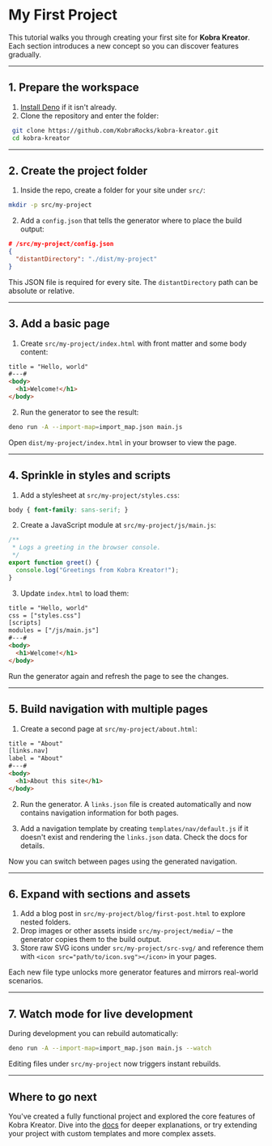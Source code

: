 # My First Project

This tutorial walks you through creating your first site for **Kobra Kreator**. Each section introduces a new concept so you can discover features gradually.

---

## 1. Prepare the workspace

1. [Install Deno](https://deno.land/manual/getting_started/installation) if it isn't already.
2. Clone the repository and enter the folder:

```bash
 git clone https://github.com/KobraRocks/kobra-kreator.git
 cd kobra-kreator
```

---

## 2. Create the project folder

1. Inside the repo, create a folder for your site under `src/`:

```bash
mkdir -p src/my-project
```

2. Add a `config.json` that tells the generator where to place the build output:

```json
# /src/my-project/config.json
{
  "distantDirectory": "./dist/my-project"
}
```

This JSON file is required for every site. The `distantDirectory` path can be absolute or relative.

---

## 3. Add a basic page

1. Create `src/my-project/index.html` with front matter and some body content:

```html
title = "Hello, world"
#---#
<body>
  <h1>Welcome!</h1>
</body>
```

2. Run the generator to see the result:

```bash
deno run -A --import-map=import_map.json main.js
```

Open `dist/my-project/index.html` in your browser to view the page.

---

## 4. Sprinkle in styles and scripts

1. Add a stylesheet at `src/my-project/styles.css`:

```css
body { font-family: sans-serif; }
```

2. Create a JavaScript module at `src/my-project/js/main.js`:

```javascript
/**
 * Logs a greeting in the browser console.
 */
export function greet() {
  console.log("Greetings from Kobra Kreator!");
}
```

3. Update `index.html` to load them:

```html
title = "Hello, world"
css = ["styles.css"]
[scripts]
modules = ["/js/main.js"]
#---#
<body>
  <h1>Welcome!</h1>
</body>
```

Run the generator again and refresh the page to see the changes.

---

## 5. Build navigation with multiple pages

1. Create a second page at `src/my-project/about.html`:

```html
title = "About"
[links.nav]
label = "About"
#---#
<body>
  <h1>About this site</h1>
</body>
```

2. Run the generator. A `links.json` file is created automatically and now contains navigation information for both pages.

3. Add a navigation template by creating `templates/nav/default.js` if it doesn't exist and rendering the `links.json` data. Check the docs for details.

Now you can switch between pages using the generated navigation.

---

## 6. Expand with sections and assets

1. Add a blog post in `src/my-project/blog/first-post.html` to explore nested folders.
2. Drop images or other assets inside `src/my-project/media/` – the generator copies them to the build output.
3. Store raw SVG icons under `src/my-project/src-svg/` and reference them with `<icon src="path/to/icon.svg"></icon>` in your pages.

Each new file type unlocks more generator features and mirrors real-world scenarios.

---

## 7. Watch mode for live development

During development you can rebuild automatically:

```bash
deno run -A --import-map=import_map.json main.js --watch
```

Editing files under `src/my-project` now triggers instant rebuilds.

---

## Where to go next

You've created a fully functional project and explored the core features of Kobra Kreator. Dive into the [docs](../docs) for deeper explanations, or try extending your project with custom templates and more complex assets.


